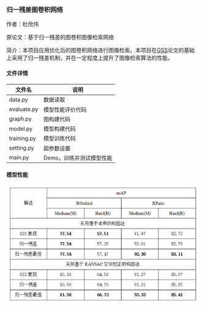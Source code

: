 ### 归一残差图卷积网络

作者：杜欣伟

原论文：基于归一残差的图卷积图像检索网络

简介：本项目应用优化后的图卷积网络进行图像检索。本项目在[GSS](https://github.com/layer6ai-labs/GSS)论文的基础上采用了归一残差机制，并在一定程度上提升了图像检索算法的性能。



#### 文件详情
| 文件名 | 说明 |
| --- | --- |
| data.py | 数据读取 |
| evaluate.py | 模型性能评价代码 |
| graph.py | 图构建代码 |
| model.py | 模型构建代码 |
| training.py | 模型训练代码 |
| setting.py | 超参数设置 |
| main.py | Demo，训练并测试模型性能 |

#### 模型性能
![不同模型在ROxford和RParis数据集上的mAP检索效果](./imgs/tabel_1.png)